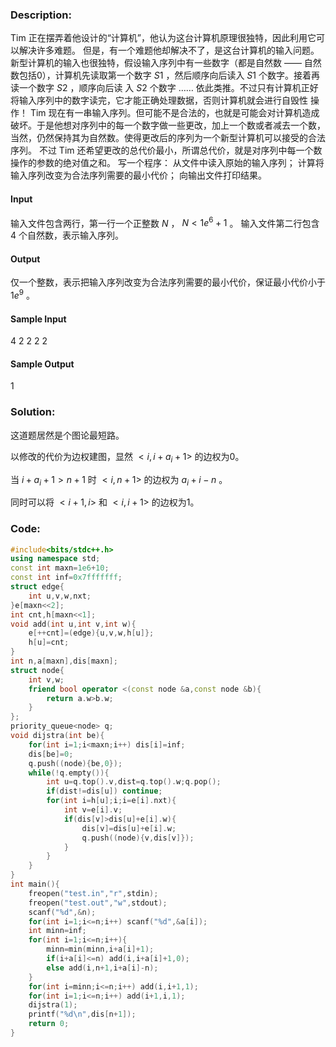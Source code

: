 ### Description:

Tim 正在摆弄着他设计的“计算机”，他认为这台计算机原理很独特，因此利用它可以解决许多难题。
但是，有一个难题他却解决不了，是这台计算机的输入问题。新型计算机的输入也很独特，假设输入序列中有一些数字（都是自然数 —— 自然数包括0），计算机先读取第一个数字 $S1$ ，然后顺序向后读入 $S1$ 个数字。接着再读一个数字 $S2$ ，顺序向后读 入 $S2$ 个数字 …… 依此类推。不过只有计算机正好将输入序列中的数字读完，它才能正确处理数据，否则计算机就会进行自毁性 操作！
Tim 现在有一串输入序列。但可能不是合法的，也就是可能会对计算机造成破坏。于是他想对序列中的每一个数字做一些更改，加上一个数或者减去一个数，当然，仍然保持其为自然数。使得更改后的序列为一个新型计算机可以接受的合法序列。
不过 Tim 还希望更改的总代价最小，所谓总代价，就是对序列中每一个数操作的参数的绝对值之和。
写一个程序：
从文件中读入原始的输入序列； 计算将输入序列改变为合法序列需要的最小代价；
向输出文件打印结果。

#### Input

输入文件包含两行，第一行一个正整数 $N$ ， $N<1e^6+1$ 。
输入文件第二行包含 $4$ 个自然数，表示输入序列。

#### Output

仅一个整数，表示把输入序列改变为合法序列需要的最小代价，保证最小代价小于 $1e^9$ 。

#### Sample Input

4
2 2 2 2

#### Sample Output

1

### Solution:

这道题居然是个图论最短路。

以修改的代价为边权建图，显然 $<i,i+a_i+1>$ 的边权为0。

当 $i+a_i+1>n+1$ 时 $<i,n+1>$ 的边权为 $a_i+i-n$ 。

同时可以将 $<i+1,i>$ 和 $<i,i+1>$ 的边权为1。

### Code:

```cpp
#include<bits/stdc++.h>
using namespace std;
const int maxn=1e6+10;
const int inf=0x7fffffff;
struct edge{
	int u,v,w,nxt;
}e[maxn<<2];
int cnt,h[maxn<<1];
void add(int u,int v,int w){
	e[++cnt]=(edge){u,v,w,h[u]};
	h[u]=cnt;
}
int n,a[maxn],dis[maxn];
struct node{
	int v,w;
	friend bool operator <(const node &a,const node &b){
		return a.w>b.w;
	}
};
priority_queue<node> q;
void dijstra(int be){
	for(int i=1;i<maxn;i++) dis[i]=inf;
	dis[be]=0;
	q.push((node){be,0});
	while(!q.empty()){
		int u=q.top().v,dist=q.top().w;q.pop();
		if(dist!=dis[u]) continue;
		for(int i=h[u];i;i=e[i].nxt){
			int v=e[i].v;
			if(dis[v]>dis[u]+e[i].w){
				dis[v]=dis[u]+e[i].w;
				q.push((node){v,dis[v]});
			}
		}
	} 
}
int main(){
	freopen("test.in","r",stdin);
	freopen("test.out","w",stdout);
	scanf("%d",&n);
	for(int i=1;i<=n;i++) scanf("%d",&a[i]);
	int minn=inf;
	for(int i=1;i<=n;i++){
		minn=min(minn,i+a[i]+1);
		if(i+a[i]<=n) add(i,i+a[i]+1,0);
		else add(i,n+1,i+a[i]-n);
	}
	for(int i=minn;i<=n;i++) add(i,i+1,1);
	for(int i=1;i<=n;i++) add(i+1,i,1);
	dijstra(1);
	printf("%d\n",dis[n+1]);
	return 0;
} 
```

